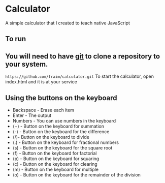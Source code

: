 # Calculator

A simple calculator that I created to teach native JavaScript

## To run

You will need to have [git](https://git-scm.com/) to clone a repository to your system.
----------------------------------------------------------------------------------------
`https://github.com/fraim/calculator.git`
To start the calculator, open index.html and it is at your service

## Using the buttons on the keyboard

* Backspace - Erase each item
* Enter - The output
* Numbers - You can use numbers in the keyboard
* (+) - Button on the keyboard for summation
* (-) - Button on the keyboard for the difference 
* (/)- Button on the keyboard to divide
* (.) - Button on the keyboard for fractional numbers
* (s) - Button on the keyboard for the square root
* (f) - Button on the keyboard for factorial
* (p) - Button on the keyboard for squaring
* (с) - Button on the keyboard for clearing
* (m) - Button on the keyboard for multiple
* (o) - Button on the keyboard for the remainder of the division
